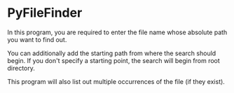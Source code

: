 # PyFileFinder

In this program, you are required to enter the file name whose absolute path you want to find out.

You can additionally add the starting path from where the search should begin.  If you don't specify a starting point, the search will begin from root directory.  


This program will also list out multiple occurrences of the file (if they exist).
